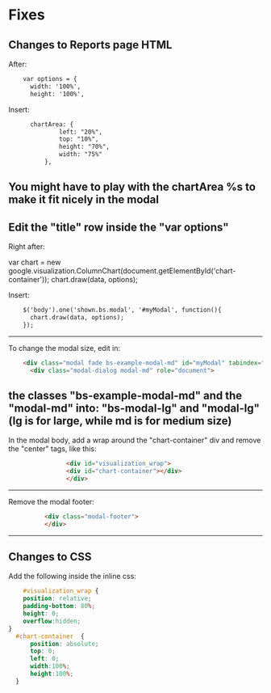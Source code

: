 # Fixes

## Changes to Reports page HTML

After:
```html
    var options = {
      width: '100%',
      height: '100%',
```  
Insert:
```html      
      chartArea: {
              left: "20%",
              top: "10%",
              height: "70%",
              width: "75%"
          },
```
You might have to play with the chartArea %s to make it fit nicely in the modal
---
Edit the "title" row inside the "var options"
---

Right after:

   var chart = new google.visualization.ColumnChart(document.getElementById('chart-container'));
   chart.draw(data, options);
   
Insert: 
```html 
    $('body').one('shown.bs.modal', '#myModal', function(){
      chart.draw(data, options);
    });
```
---

To change the modal size, edit in:
```html 
    <div class="modal fade bs-example-modal-md" id="myModal" tabindex="-1" role="dialog" aria-labelledby="myModalLabel">
      <div class="modal-dialog modal-md" role="document">
```
the classes "bs-example-modal-md" and the "modal-md"
into: "bs-modal-lg" and "modal-lg"
(lg is for large, while md is for medium size)
---

In the modal body, add a wrap around the "chart-container" div and remove the "center" tags, like this:
```html 
                <div id="visualization_wrap">
                <div id="chart-container"></div>
                </div>
```

---

Remove the modal footer:
```html 
          <div class="modal-footer">
          </div>
```

---

## Changes to CSS

Add the following inside the inline css:

```css
    #visualization_wrap {
    position: relative;
    padding-bottom: 80%;
    height: 0;
    overflow:hidden;
}
  #chart-container  {
      position: absolute;
      top: 0;
      left: 0;
      width:100%;
      height:100%;
  }

```

